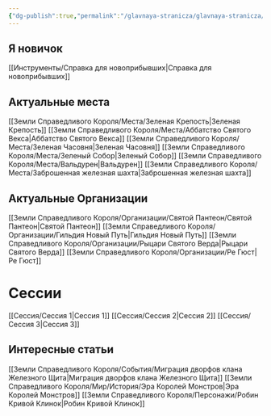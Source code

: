 ```yaml
---
{"dg-publish":true,"permalink":"/glavnaya-stranicza/glavnaya-stranicza/","tags":["gardenEntry"]}
---
```


## Я новичок

[[Инструменты/Справка для новоприбывших\|Справка для новоприбывших]]

## Актуальные места

[[Земли Справедливого Короля/Места/Зеленая Крепость\|Зеленая Крепость]]
[[Земли Справедливого Короля/Места/Аббатство Святого Векса\|Аббатство Святого Векса]]
[[Земли Справедливого Короля/Места/Зеленая Часовня\|Зеленая Часовня]]
[[Земли Справедливого Короля/Места/Зеленый Собор\|Зеленый Собор]]
[[Земли Справедливого Короля/Места/Вальдурен\|Вальдурен]]
[[Земли Справедливого Короля/Места/Заброшенная железная шахта\|Заброшенная железная шахта]]

## Актуальные Организации

[[Земли Справедливого Короля/Организации/Святой Пантеон/Святой Пантеон\|Святой Пантеон]]
[[Земли Справедливого Короля/Организации/Гильдия Новый Путь\|Гильдия Новый Путь]]
[[Земли Справедливого Короля/Организации/Рыцари Святого Верда\|Рыцари Святого Верда]]
[[Земли Справедливого Короля/Организации/Ре Гюст\|Ре Гюст]]

# Сессии

[[Сессия/Сессия 1\|Сессия 1]]
[[Сессия/Сессия 2\|Сессия 2]]
[[Сессия/Сессия 3\|Сессия 3]]

## Интересные статьи

[[Земли Справедливого Короля/События/Миграция дворфов клана Железного Щита\|Миграция дворфов клана Железного Щита]]
[[Земли Справедливого Короля/Мир/История/Эра Королей Монстров\|Эра Королей Монстров]]
[[Земли Справедливого Короля/Персонажи/Робин Кривой Клинок\|Робин Кривой Клинок]]



